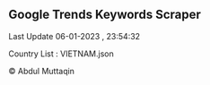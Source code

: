 

## Google Trends Keywords Scraper 
 
Last Update 06-01-2023 , 23:54:32

Country List :
VIETNAM.json



© Abdul Muttaqin 
